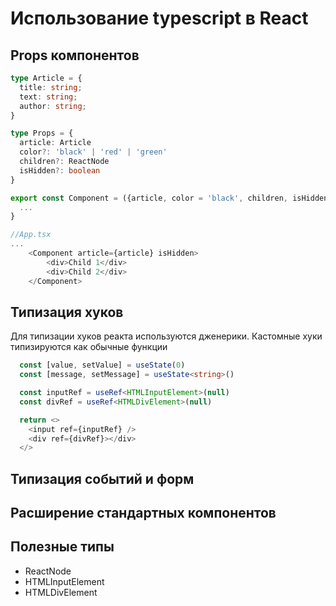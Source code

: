 # Использование typescript  в React

## Props компонентов
```typescript jsx
type Article = {
  title: string;
  text: string;
  author: string;
}

type Props = {
  article: Article
  color?: 'black' | 'red' | 'green'
  children?: ReactNode
  isHidden?: boolean
}

export const Component = ({article, color = 'black', children, isHidden = false}: Props) => {
  ...
}

//App.tsx
...
    <Component article={article} isHidden>
        <div>Child 1</div>
        <div>Child 2</div>
    </Component>
```
## Типизация хуков
Для типизации хуков реакта используются дженерики. Кастомные хуки типизируются как обычные функции

```typescript jsx
  const [value, setValue] = useState(0)
  const [message, setMessage] = useState<string>()

  const inputRef = useRef<HTMLInputElement>(null)
  const divRef = useRef<HTMLDivElement>(null)

  return <>
    <input ref={inputRef} />
    <div ref={divRef}></div>
  </>
```

## Типизация событий и форм

## Расширение стандартных компонентов

## Полезные типы

- ReactNode
- HTMLInputElement
- HTMLDivElement